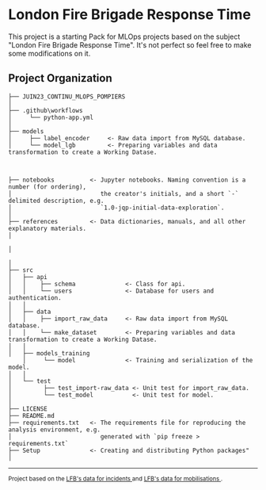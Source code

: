 London Fire Brigade Response Time
==============================

This project is a starting Pack for MLOps projects based on the subject "London Fire Brigade Response Time". It's not perfect so feel free to make some modifications on it.

Project Organization
------------

    
    ├── JUIN23_CONTINU_MLOPS_POMPIERS    
    │
    ├── .github\workflows
    │     └── python-app.yml
    │
    ├── models         
    │     ├── label_encoder     <- Raw data import from MySQL database.
    │     └── model_lgb         <- Preparing variables and data transformation to create a Working Datase.
    
    
    
    ├── notebooks          <- Jupyter notebooks. Naming convention is a number (for ordering),
    │                         the creator's initials, and a short `-` delimited description, e.g.
    │                         `1.0-jqp-initial-data-exploration`.
    │
    ├── references         <- Data dictionaries, manuals, and all other explanatory materials.
    │
    
    │
    
    │
    ├── src                
    │   ├── api
    │   │    ├── schema              <- Class for api.
    │   │    └── users               <- Database for users and authentication.
    │   │
    │   ├── data
    │   │    ├── import_raw_data     <- Raw data import from MySQL database.
    │   │    └── make_dataset        <- Preparing variables and data transformation to create a Working Datase.
    │   │
    │   ├── models_training
        │     └── model              <- Training and serialization of the model.
    │   │
    │   └── test         
    │         ├── test_import-raw_data <- Unit test for import_raw_data.
    │         └── test_model           <- Unit test for model.
    │
    ├── LICENSE
    ├── README.md
    ├── requirements.txt   <- The requirements file for reproducing the analysis environment, e.g.
    │                         generated with `pip freeze > requirements.txt`
    ├── Setup              <- Creating and distributing Python packages"
    │ 
--------

<p><small>Project based on the <a target="_blank" href="https://data.london.gov.uk/dataset/london-fire-brigade-incident-records">LFB's data for incidents </a> and <a target="_blank" href="https://data.london.gov.uk/dataset/london-fire-brigade-incident-records">LFB's data for mobilisations </a>.</small></p>
